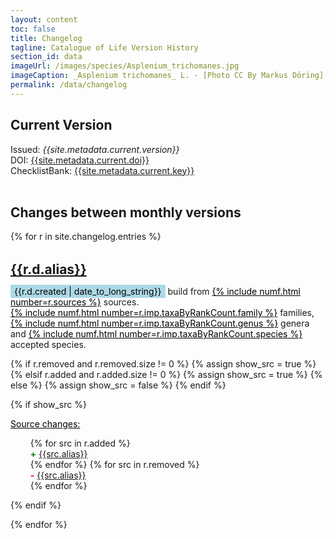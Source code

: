 ```yaml
---
layout: content
toc: false
title: Changelog
tagline: Catalogue of Life Version History
section_id: data
imageUrl: /images/species/Asplenium_trichomanes.jpg
imageCaption: _Asplenium trichomanes_ L. - [Photo CC By Markus Döring](https://www.inaturalist.org/observations/15132827)
permalink: /data/changelog
---
```


<style>
  #changes h2 {
    margin-top: 32px;
    margin-bottom: 4px;
  }
  #changes h4 {
    margin-bottom: 2px;
    text-transform: none;
  }
  #changes p {
    margin-bottom: 6px;
  }  
  #changes span.add {
    color: green;
    font-weight: bold;
  }
  #changes span.remove {
    color: red;
    font-weight: bold;
  }  
  #changes ul {
    margin-left: 0.5rem;

  }
  #changes ul li {
    list-style-type: none;

  }
  .date {
    background-color: lightblue;
    color: black;
    padding: 2px 6px;
  }
  .stats {
    text-decoration: underline;
    color: black;
  }  
</style>

## Current Version

<div id="version">  
  Issued: <i>{{site.metadata.current.version}}</i>
  <br/>
  DOI: <a href="https://doi.org/{{site.metadata.current.doi}}">{{site.metadata.current.doi}}</a>
  <br/>
  ChecklistBank: <a href="https://www.checklistbank.org/dataset/{{site.metadata.current.key}}/about">{{site.metadata.current.key}}</a>
  <br/>
  <br/>
</div>


## Changes between monthly versions

<div id="changes">  
{% for r in site.changelog.entries %}
  <h2 id="r-{{r.d.alias}}"><a href="https://www.checklistbank.org/dataset/{{r.d.key}}">{{r.d.alias}}</a></h2>
  <p>
    <span class="date">{{r.d.created | date_to_long_string}}</span> build from 
    <span class="stats">{% include numf.html number=r.sources %}</span> sources.
    <br/>
    <span class="stats">{% include numf.html number=r.imp.taxaByRankCount.family %}</span> families, 
    <span class="stats">{% include numf.html number=r.imp.taxaByRankCount.genus %}</span> genera and 
    <span class="stats">{% include numf.html number=r.imp.taxaByRankCount.species %}</span> accepted species.
  </p>

  {% if r.removed and r.removed.size != 0 %}
    {% assign show_src = true %}
  {% elsif r.added and r.added.size != 0 %}
    {% assign show_src = true %}
  {% else %}
    {% assign show_src = false %}
  {% endif %}
 
  {% if show_src %}
  <p class="stats">Source changes:</p>
  <p>
    <ul>
    {% for src in r.added %}
      <li><span class="add">+</span> <a href="https://www.checklistbank.org/dataset/{{r.d.key}}/source/{{src.key}}">{{src.alias}}</a></li>
    {% endfor %}
    {% for src in r.removed %}
      <li><span class="remove">-</span> <a href="https://www.checklistbank.org/dataset/{{r.prev.key}}/source/{{src.key}}">{{src.alias}}</a></li>
    {% endfor %}
    </ul>
  </p>
  {% endif %}

{% endfor %}
</div>


